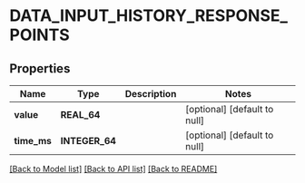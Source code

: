 # DATA_INPUT_HISTORY_RESPONSE_POINTS

## Properties
Name | Type | Description | Notes
------------ | ------------- | ------------- | -------------
**value** | **REAL_64** |  | [optional] [default to null]
**time_ms** | **INTEGER_64** |  | [optional] [default to null]

[[Back to Model list]](../README.md#documentation-for-models) [[Back to API list]](../README.md#documentation-for-api-endpoints) [[Back to README]](../README.md)


